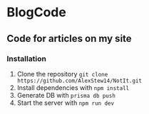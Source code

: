 # BlogCode
## Code for articles on my site

### Installation

1. Clone the repository `git clone https://github.com/AlexStew14/NotIt.git`
2. Install dependencies with `npm install`
3. Generate DB with `prisma db push`
4. Start the server with `npm run dev`
